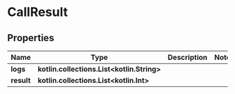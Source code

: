 
# CallResult

## Properties
| Name | Type | Description | Notes |
| ------------ | ------------- | ------------- | ------------- |
| **logs** | **kotlin.collections.List&lt;kotlin.String&gt;** |  |  |
| **result** | **kotlin.collections.List&lt;kotlin.Int&gt;** |  |  |



